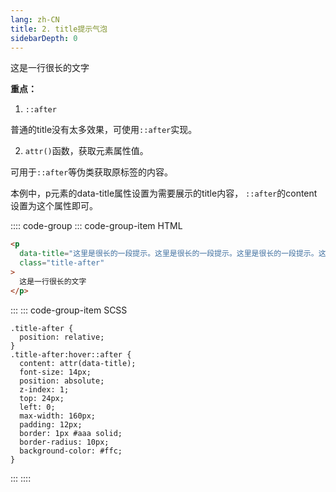 ```yaml
---
lang: zh-CN
title: 2. title提示气泡
sidebarDepth: 0
---
```


<p data-title="这里是很长的一段提示。这里是很长的一段提示。这里是很长的一段提示。这里是很长的一段提示" class="title-after">这是一行很长的文字</p>

**重点：**

1. `::after`

普通的title没有太多效果，可使用`::after`实现。

2. `attr()`函数，获取元素属性值。

可用于`::after`等伪类获取原标签的内容。

本例中，p元素的data-title属性设置为需要展示的title内容，
`::after`的content设置为这个属性即可。


:::: code-group
::: code-group-item HTML
```html
<p
  data-title="这里是很长的一段提示。这里是很长的一段提示。这里是很长的一段提示。这里是很长的一段提示"
  class="title-after"
>
  这是一行很长的文字
</p>
```
:::
::: code-group-item SCSS
```scss{2,5}
.title-after {
  position: relative;
}
.title-after:hover::after {
  content: attr(data-title);
  font-size: 14px;
  position: absolute;
  z-index: 1;
  top: 24px;
  left: 0;
  max-width: 160px;
  padding: 12px;
  border: 1px #aaa solid;
  border-radius: 10px;
  background-color: #ffc;
}
```
:::
::::


<style lang="scss" scoped>
.title-after {
  position: relative;
}
.title-after:hover::after {
  content: attr(data-title);
  font-size: 14px;
  position: absolute;
  z-index: 1;
  top: 24px;
  left: 0;
  max-width: 160px;
  padding: 12px;
  border: 1px #aaa solid;
  border-radius: 10px;
  background-color: #ffc;
}
</style>
